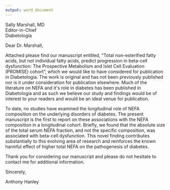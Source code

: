 ```yaml
---
output: word_document
---
```


Sally Marshall, MD  
Editor-in-Chief  
Diabetologia  

Dear Dr. Marshall,

Attached please find our manuscript entitled, "Total non-esterified fatty acids, but not individual fatty acids, predict progression in beta-cell dysfunction:  The Prospective Metabolism and Islet Cell Evaluation (PROMISE) cohort”, which we would like to have considered for publication in Diabetologia. The work is original and has not been previously published nor is it under consideration for publication elsewhere. Much of the literature on NEFA and it's role in diabetes has been published in Diabetologia and as such we believe our study and findings would be of interest to your readers and would be an ideal venue for publication.

To date, no studies have examined the longitudinal role of NEFA composition on the underlying disorders of diabetes. The  present manuscript is the first to report on these associations with the NEFA composition in a longitudinal cohort. Briefly, we found that the absolute size of the total serum NEFA fraction, and not the specific composition, was associated with beta-cell dysfunction. This novel finding contributes substantially to this evolving area of research and reinforces the known harmful effect of higher total NEFA on the pathogenesis of diabetes.

Thank you for considering our manuscript and please do not hesitate to contact me for additional information.

Sincerely,

Anthony Hanley

